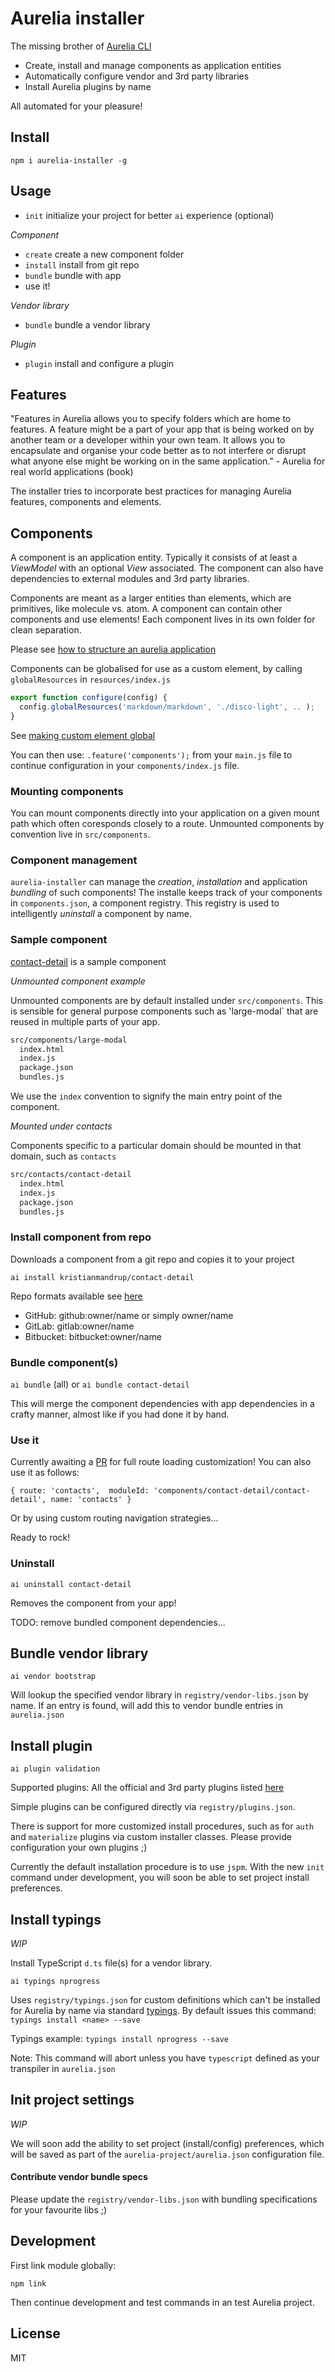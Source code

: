 # Aurelia installer

The missing brother of [Aurelia CLI](https://github.com/aurelia/cli)

- Create, install and manage components as application entities
- Automatically configure vendor and 3rd party libraries
- Install Aurelia plugins by name

All automated for your pleasure! 

## Install

`npm i aurelia-installer -g`

## Usage

- `init` initialize your project for better `ai` experience (optional) 

*Component*
- `create` create a new component folder
- `install` install from git repo
- `bundle` bundle with app
- use it!

*Vendor library*
- `bundle` bundle a vendor library

*Plugin*
- `plugin` install and configure a plugin


## Features

"Features in Aurelia allows you to specify folders which are home to features. A feature might be a part of your app that is being worked on by another team or
a developer within your own team. It allows you to encapsulate and organise your code better as to
not interfere or disrupt what anyone else might be working on in the same application." - Aurelia for real world applications (book)

The installer tries to incorporate best practices for managing Aurelia features, components and elements.

## Components

A component is an application entity. Typically it consists of at least a *ViewModel* with an optional *View* associated.
The component can also have dependencies to external modules and 3rd party libraries.

Components are meant as a larger entities than elements, which are primitives, like molecule vs. atom.
A component can contain other components and use elements! Each component lives in its own folder for clean separation.

Please see [how to structure an aurelia application](http://ilikekillnerds.com/2015/10/how-to-structure-an-aurelia-application/)

Components can be globalised for use as a custom element, by calling `globalResources` in `resources/index.js`  

```js
export function configure(config) {
  config.globalResources('markdown/markdown', './disco-light', .. );
}
```

See [making custom element global](http://drdwilcox.blogspot.dk/2015/12/aurelia-making-custom-element-global.html)

You can then use: `.feature('components');` from your `main.js` file to continue configuration in your `components/index.js` file. 

### Mounting components

You can mount components directly into your application on a given mount path which often coresponds closely to a route.
Unmounted components by convention live in `src/components`.

### Component management

`aurelia-installer` can manage the *creation*, *installation* and application *bundling* of such components!
The installe keeps track of your components in `components.json`, a component registry.
This registry is used to intelligently *uninstall* a component by name. 

### Sample component

[contact-detail](https://github.com/kristianmandrup/contact-detail) is a sample component

*Unmounted component example*

Unmounted components are by default installed under `src/components`. 
This is sensible for general purpose components such as 'large-modal` that are reused in multiple parts of your app.

```bash
src/components/large-modal
  index.html
  index.js
  package.json
  bundles.js
```

We use the `index` convention to signify the main entry point of the component. 

*Mounted under contacts*

Components specific to a particular domain should be mounted in that domain, such as `contacts`

```bash
src/contacts/contact-detail
  index.html
  index.js
  package.json
  bundles.js
```

### Install component from repo

Downloads a component from a git repo and copies it to your project

`ai install kristianmandrup/contact-detail`

Repo formats available see [here](https://www.npmjs.com/package/download-git-repo)

- GitHub: github:owner/name or simply owner/name
- GitLab: gitlab:owner/name
- Bitbucket: bitbucket:owner/name

### Bundle component(s)

`ai bundle` (all) or `ai bundle contact-detail`

This will merge the component dependencies with app dependencies in a crafty manner, almost like if you had done it by hand.

### Use it

Currently awaiting a [PR](https://github.com/aurelia/router/pull/381) for full route loading customization! 
You can also use it as follows:

`{ route: 'contacts',  moduleId: 'components/contact-detail/contact-detail', name: 'contacts' }`

Or by using custom routing navigation strategies...

Ready to rock!

### Uninstall

`ai uninstall contact-detail`

Removes the component from your app! 

TODO: remove bundled component dependencies...

## Bundle vendor library

`ai vendor bootstrap`

Will lookup the specified vendor library in `registry/vendor-libs.json` by name.
If an entry is found, will add this to vendor bundle entries in `aurelia.json` 

## Install plugin

`ai plugin validation`

Supported plugins: All the official and 3rd party plugins listed [here](http://blog.durandal.io/2015/11/17/aurelia-beta-week-day-2-plugins/) 

Simple plugins can be configured directly via `registry/plugins.json`.

There is support for more customized install procedures, such as for `auth` and `materialize` plugins via custom installer classes. 
Please provide configuration your own plugins ;)

Currently the default installation procedure is to use `jspm`. With the new `init` command under development, you will soon be able to set project install preferences.

## Install typings

*WIP*

Install TypeScript `d.ts` file(s) for a vendor library.

`ai typings nprogress`

Uses `registry/typings.json` for custom definitions which can't be installed for Aurelia by name via standard [typings](https://github.com/typings/typings).
By default issues this command: `typings install <name> --save`

Typings example: `typings install nprogress --save`

Note: This command will abort unless you have `typescript` defined as your transpiler in `aurelia.json` 

## Init project settings

*WIP*

We will soon add the ability to set project (install/config) preferences, which will be saved as part of the `aurelia-project/aurelia.json` configuration file.

#### Contribute vendor bundle specs

Please update the `registry/vendor-libs.json` with bundling specifications for your favourite libs ;)

## Development

First link module globally:

`npm link`

Then continue development and test commands in an test Aurelia project. 

## License

MIT